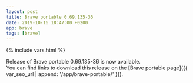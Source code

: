 ```yaml
---
layout: post
title: Brave portable 0.69.135-36
date: 2019-10-16 18:47:00 +0200
app: brave
tags: [brave]
---
```

{% include vars.html %}

Release of Brave portable 0.69.135-36 is now available.<br />
You can find links to download this release on the [Brave portable page]({{ var_seo_url | append: '/app/brave-portable/' }}).